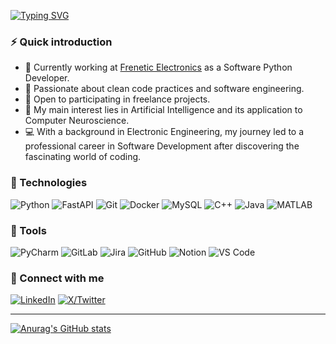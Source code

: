 [![Typing SVG](https://readme-typing-svg.demolab.com/?font=Fira+Code&width=550&lines=I'm+Diego+👋+Welcome+to+my+GitHub+profile)](https://git.io/typing-svg)

<!--TODO: Create Buy me a coffee page-->

### ⚡ Quick introduction

- 🔭 Currently working at [Frenetic Electronics](https://frenetic.ai/) as a Software Python Developer.
- 🌱 Passionate about clean code practices and software engineering.
- 💼 Open to participating in freelance projects.
- 🧠 My main interest lies in Artificial Intelligence and its application to Computer Neuroscience.
- 💻 With a background in Electronic Engineering, my journey led to a professional career in Software Development after discovering the fascinating world of coding.

### 🤖 Technologies

![Python](https://img.shields.io/badge/-Python-3572A5?style=plastic&logo=Python&logoColor=white)
![FastAPI](https://img.shields.io/badge/-FastAPI-009688?style=plastic&logo=FastAPI&logoColor=white)
![Git](https://img.shields.io/badge/-Git-F05032?style=plastic&logo=git&logoColor=white)
![Docker](https://img.shields.io/badge/-Docker-2496ED?style=plastic&logo=docker&logoColor=white)
![MySQL](https://img.shields.io/badge/-MySQL-4479A1?style=plastic&logo=mysql&logoColor=white)
![C++](https://img.shields.io/badge/-C++-00599C?style=plastic&logo=cplusplus&logoColor=white)
![Java](https://img.shields.io/badge/-Java-007396?style=plastic&logo=Java&logoColor=white)
![MATLAB](https://img.shields.io/badge/-MATLAB-0076A8?style=plastic&logo=matlab&logoColor=white)

### 🧰 Tools

![PyCharm](https://img.shields.io/badge/-PyCharm-000000?style=plastic&logo=pycharm&logoColor=white)
![GitLab](https://img.shields.io/badge/-GitLab-FCA121?style=plastic&logo=gitlab&logoColor=white)
![Jira](https://img.shields.io/badge/-Jira-0052CC?style=plastic&logo=jira&logoColor=white)
![GitHub](https://img.shields.io/badge/-GitHub-181717?style=plastic&logo=github&logoColor=white)
![Notion](https://img.shields.io/badge/-Notion-000000?style=plastic&logo=notion&logoColor=white)
![VS Code](https://img.shields.io/badge/-VS_Code-007ACC?style=plastic&logo=visualstudiocode&logoColor=white)

### 🤝 Connect with me

[![LinkedIn](https://img.shields.io/badge/LinkedIn-0077B5?style=social&logo=linkedin&logoColor=blue)](https://www.linkedin.com/in/diego-martinez-nu%C3%B1ez/)
[![X/Twitter](https://img.shields.io/badge/Twitter-1DA1F2?style=social&logo=x&logoColor=black)](https://twitter.com/diegomn12)

---
[![Anurag's GitHub stats](https://github-readme-stats.vercel.app/api?username=dimanu-py)](https://github.com/anuraghazra/github-readme-stats)
